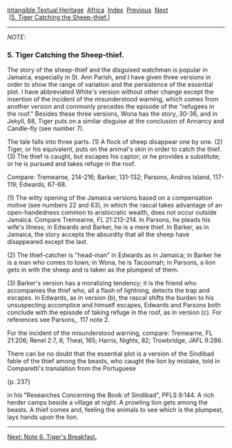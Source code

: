 [Intangible Textual Heritage](../../index)  [Africa](../index) 
[Index](index)  [Previous](jas004n)  [Next](jas006n)   
 \[[5. Tiger Catching the Sheep-thief.](jas005)\]

------------------------------------------------------------------------

*NOTE:* 

### 5. Tiger Catching the Sheep-thief.

The story of the sheep-thief and the disguised watchman is popular in
Jamaica, especially in St. Ann Parish, and I have given three versions
in order to show the range of variation and the persistence of the
essential plot. I have abbreviated White's version without other change
except the insertion of the incident of the misunderstood warning, which
comes from another version and commonly precedes the episode of the
"refugees in the roof." Besides these three versions, Wona has the
story, 30-36, and in Jekyll, 88, Tiger puts on a similar disguise at the
conclusion of Annancy and Candle-fly (see number 7).

The tale falls into three parts. (1) A flock of sheep disappear one by
one. (2) Tiger, or his equivalent, puts on the animal's skin in order to
catch the thief. (3) The thief is caught, but escapes his captor; or he
provides a substitute; or he is pursued and takes refuge in the roof.

Compare: Tremearne, 214-216; Barker, 131-132; Parsons, Andros Island,
117-119; Edwards, 67-68.

\(1\) The witty opening of the Jamaica versions based on a compensation
motive (see numbers 22 and 63), in which the rascal takes advantage of
an open-handedness common to aristocratic wealth, does not occur outside
Jamaica. Compare Tremearne, FL 21:213-214. In Parsons, he pleads his
wife's illness; in Edwards and Barker, he is a mere thief. In Barker, as
in Jamaica, the story accepts the absurdity that all the sheep have
disappeared except the last.

\(2\) The thief-catcher is "head-man" in Edwards as in Jamaica; in
Barker he is a man who comes to town; in Wona, he is Tacoomah; in
Parsons, a lion gets in with the sheep and is taken as the plumpest of
them.

\(3\) Barker's version has a moralizing tendency; it is the friend who
accompanies the thief who, all a flash of lightning, detects the trap
and escapes. In Edwards, as in version (b), the rascal shifts the burden
to his unsuspecting accomplice and himself escapes, Edwards and Parsons
both conclude with the episode of taking refuge in the roof, as in
version (c). For references see Parsons,. 117 note 2.

For the incident of the misunderstood warning, compare: Tremearne, FL
21:206; Renel 2:7, 8; Theal, 165; Harris, Nights, 82; Trowbridge, JAFL
9:286.

There can be no doubt that the essential plot is a version of the
Sindibad fable of the thief among the beasts, who caught the lion by
mistake, told in Comparetti's translation from the Portuguese

{p. 237}

in his "Researches Concerning the Book of Sindibad", PFLS 9:144. A rich
herder camps beside a village at night. A prowling lion gets among the
beasts. A thief comes and, feeling the animals to see which is the
plumpest, lays hands upon the lion.

------------------------------------------------------------------------

[Next: Note 6. Tiger's Breakfast.](jas006n)
